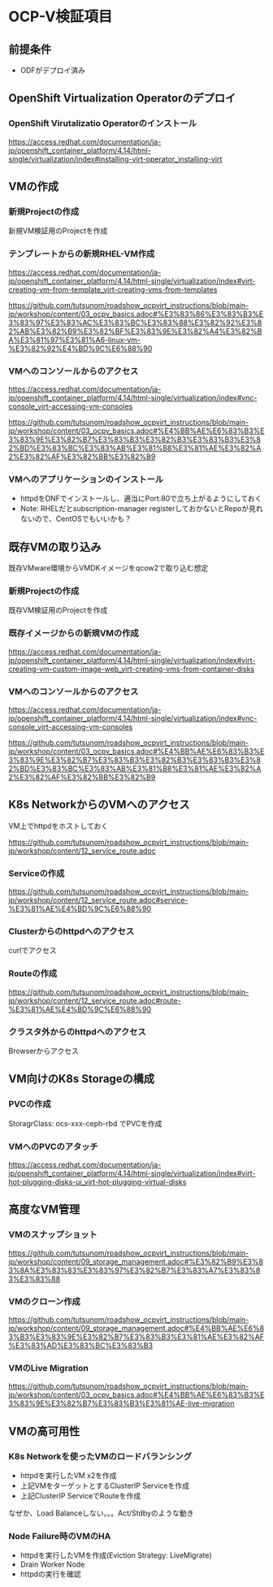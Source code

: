# OCP-V検証項目

## 前提条件
- ODFがデプロイ済み

## OpenShift Virtualization Operatorのデプロイ
### OpenShift Virutalizatio Operatorのインストール
https://access.redhat.com/documentation/ja-jp/openshift_container_platform/4.14/html-single/virtualization/index#installing-virt-operator_installing-virt

## VMの作成
### 新規Projectの作成
新規VM検証用のProjectを作成
### テンプレートからの新規RHEL-VM作成
https://access.redhat.com/documentation/ja-jp/openshift_container_platform/4.14/html-single/virtualization/index#virt-creating-vm-from-template_virt-creating-vms-from-templates

https://github.com/tutsunom/roadshow_ocpvirt_instructions/blob/main-jp/workshop/content/03_ocpv_basics.adoc#%E3%83%86%E3%83%B3%E3%83%97%E3%83%AC%E3%83%BC%E3%83%88%E3%82%92%E3%82%AB%E3%82%B9%E3%82%BF%E3%83%9E%E3%82%A4%E3%82%BA%E3%81%97%E3%81%A6-linux-vm-%E3%82%92%E4%BD%9C%E6%88%90

### VMへのコンソールからのアクセス
https://access.redhat.com/documentation/ja-jp/openshift_container_platform/4.14/html-single/virtualization/index#vnc-console_virt-accessing-vm-consoles

https://github.com/tutsunom/roadshow_ocpvirt_instructions/blob/main-jp/workshop/content/03_ocpv_basics.adoc#%E4%BB%AE%E6%83%B3%E3%83%9E%E3%82%B7%E3%83%B3%E3%82%B3%E3%83%B3%E3%82%BD%E3%83%BC%E3%83%AB%E3%81%B8%E3%81%AE%E3%82%A2%E3%82%AF%E3%82%BB%E3%82%B9

### VMへのアプリケーションのインストール
- httpdをDNFでインストールし、適当にPort:80で立ち上がるようにしておく
- Note: RHELだとsubscription-manager registerしておかないとRepoが見れないので、CentOSでもいいかも？

## 既存VMの取り込み
既存VMware環境からVMDKイメージをqcow2で取り込む想定
### 新規Projectの作成
既存VM検証用のProjectを作成
### 既存イメージからの新規VMの作成
https://access.redhat.com/documentation/ja-jp/openshift_container_platform/4.14/html-single/virtualization/index#virt-creating-vm-custom-image-web_virt-creating-vms-from-container-disks
### VMへのコンソールからのアクセス
https://access.redhat.com/documentation/ja-jp/openshift_container_platform/4.14/html-single/virtualization/index#vnc-console_virt-accessing-vm-consoles

https://github.com/tutsunom/roadshow_ocpvirt_instructions/blob/main-jp/workshop/content/03_ocpv_basics.adoc#%E4%BB%AE%E6%83%B3%E3%83%9E%E3%82%B7%E3%83%B3%E3%82%B3%E3%83%B3%E3%82%BD%E3%83%BC%E3%83%AB%E3%81%B8%E3%81%AE%E3%82%A2%E3%82%AF%E3%82%BB%E3%82%B9

## K8s NetworkからのVMへのアクセス
VM上でhttpdをホストしておく
  
https://github.com/tutsunom/roadshow_ocpvirt_instructions/blob/main-jp/workshop/content/12_service_route.adoc

### Serviceの作成
https://github.com/tutsunom/roadshow_ocpvirt_instructions/blob/main-jp/workshop/content/12_service_route.adoc#service-%E3%81%AE%E4%BD%9C%E6%88%90
### Clusterからのhttpdへのアクセス
curlでアクセス
### Routeの作成
https://github.com/tutsunom/roadshow_ocpvirt_instructions/blob/main-jp/workshop/content/12_service_route.adoc#route-%E3%81%AE%E4%BD%9C%E6%88%90
### クラスタ外からのhttpdへのアクセス
Browserからアクセス

## VM向けのK8s Storageの構成
### PVCの作成
StoragrClass: ocs-xxx-ceph-rbd でPVCを作成
### VMへのPVCのアタッチ
https://access.redhat.com/documentation/ja-jp/openshift_container_platform/4.14/html-single/virtualization/index#virt-hot-plugging-disks-ui_virt-hot-plugging-virtual-disks

## 高度なVM管理
### VMのスナップショット
https://github.com/tutsunom/roadshow_ocpvirt_instructions/blob/main-jp/workshop/content/09_storage_management.adoc#%E3%82%B9%E3%83%8A%E3%83%83%E3%83%97%E3%82%B7%E3%83%A7%E3%83%83%E3%83%88
### VMのクローン作成
https://github.com/tutsunom/roadshow_ocpvirt_instructions/blob/main-jp/workshop/content/09_storage_management.adoc#%E4%BB%AE%E6%83%B3%E3%83%9E%E3%82%B7%E3%83%B3%E3%81%AE%E3%82%AF%E3%83%AD%E3%83%BC%E3%83%B3
### VMのLive Migration
https://github.com/tutsunom/roadshow_ocpvirt_instructions/blob/main-jp/workshop/content/03_ocpv_basics.adoc#%E4%BB%AE%E6%83%B3%E3%83%9E%E3%82%B7%E3%83%B3%E3%81%AE-live-migration
## VMの高可用性
### K8s Networkを使ったVMのロードバランシング
- httpdを実行したVM x2を作成
- 上記VMをターゲットとするClusterIP Serviceを作成
- 上記ClusterIP ServiceでRouteを作成

なぜか、Load Balanceしない。。。Act/Stdbyのような動き

### Node Failure時のVMのHA
- httpdを実行したVMを作成(Eviction Strategy: LiveMigrate)
- Drain Worker Node
- httpdの実行を確認